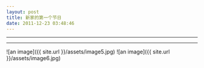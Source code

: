 ```yaml
---
layout: post
title: 新家的第一个节日
date: 2011-12-23 03:48:46
---
```


<meta http-equiv='Content-Type' content='text/html; charset=utf-8' />

---

---



![an image]({{ site.url }}/assets/image5.jpg)
![an image]({{ site.url }}/assets/image6.jpg)
